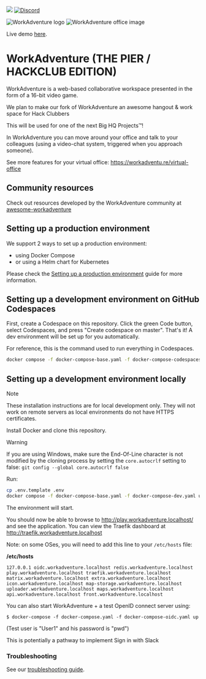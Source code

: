 ![](https://github.com/thecodingmachine/workadventure/workflows/Continuous%20Integration/badge.svg) [![Discord](https://img.shields.io/discord/821338762134290432?label=Discord)](https://discord.gg/G6Xh9ZM9aR)

![WorkAdventure logo](README-LOGO.svg)
![WorkAdventure office image](README-MAP.png)

Live demo [here](https://play.staging.workadventu.re/@/tcm/workadventure/wa-village).

# WorkAdventure (THE PIER / HACKCLUB EDITION)

WorkAdventure is a web-based collaborative workspace presented in the form of a
16-bit video game.

We plan to make our fork of WorkAdventure an awesome hangout & work space for Hack Clubbers

This will be used for one of the next Big HQ Projects™!

In WorkAdventure you can move around your office and talk to your colleagues (using a video-chat system, triggered when you approach someone).

See more features for your virtual office: https://workadventu.re/virtual-office

## Community resources

Check out resources developed by the WorkAdventure community at [awesome-workadventure](https://github.com/workadventure/awesome-workadventure)

## Setting up a production environment

We support 2 ways to set up a production environment:

- using Docker Compose
- or using a Helm chart for Kubernetes

Please check the [Setting up a production environment](docs/others/self-hosting/install.md) guide for more information.

## Setting up a development environment on GitHub Codespaces

First, create a Codespace on this repository. Click the green Code button, select Codespaces, and press "Create codespace on master". That's it! A dev environment will be set up for you automatically.

For reference, this is the command used to run everything in Codespaces.

```bash
docker compose -f docker-compose-base.yaml -f docker-compose-codespaces.yaml up --force-recreate
```

## Setting up a development environment locally

> [!NOTE]
> These installation instructions are for local development only. They will not work on
> remote servers as local environments do not have HTTPS certificates.

Install Docker and clone this repository.

> [!WARNING]
> If you are using Windows, make sure the End-Of-Line character is not modified by the cloning process by setting
> the `core.autocrlf` setting to false: `git config --global core.autocrlf false`

Run:

```bash
cp .env.template .env
docker compose -f docker-compose-base.yaml -f docker-compose-dev.yaml up --force-recreate
```

The environment will start.

You should now be able to browse to http://play.workadventure.localhost/ and see the application.
You can view the Traefik dashboard at http://traefik.workadventure.localhost

Note: on some OSes, you will need to add this line to your `/etc/hosts` file:

**/etc/hosts**
```
127.0.0.1 oidc.workadventure.localhost redis.workadventure.localhost play.workadventure.localhost traefik.workadventure.localhost matrix.workadventure.localhost extra.workadventure.localhost icon.workadventure.localhost map-storage.workadventure.localhost uploader.workadventure.localhost maps.workadventure.localhost api.workadventure.localhost front.workadventure.localhost
```

You can also start WorkAdventure + a test OpenID connect server using:

```console
$ docker-compose -f docker-compose.yaml -f docker-compose-oidc.yaml up
```

(Test user is "User1" and his password is "pwd")

This is potentially a pathway to implement Sign in with Slack


### Troubleshooting

See our [troubleshooting guide](docs/others/troubleshooting.md).
